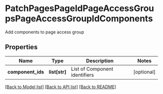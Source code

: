 # PatchPagesPageIdPageAccessGroupsPageAccessGroupIdComponents

Add components to page access group
## Properties
Name | Type | Description | Notes
------------ | ------------- | ------------- | -------------
**component_ids** | **list[str]** | List of Component identifiers | [optional] 

[[Back to Model list]](../README.md#documentation-for-models) [[Back to API list]](../README.md#documentation-for-api-endpoints) [[Back to README]](../README.md)


